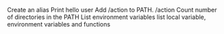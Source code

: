Create an alias
Print hello user
Add /action to PATH. /action
Count number of directories in the PATH
List environment variables
list local variable, environment variables and functions
